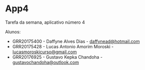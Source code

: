 # App4
Tarefa da semana, aplicativo número 4 

Alunos:
- GRR20175400 - Daffyne Alves Dias - daffynead@hotmail.com
- GRR20175428 - Lucas Antonio Amorim Moroski - lucasmoroskicurso@gmail.com 
- GRR20176925 - Gustavo Kepka Chandoha - gustavochandoha@outlook.com
